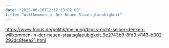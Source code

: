 ```yaml
---
date: "2025-06-16T12:12:13+02:00"
title: "Willkommen in Der Neuen Staatsglaeubigkeit"
---
```

https://www.focus.de/politik/meinung/bloss-nicht-selber-denken-willkommen-in-der-neuen-staatsglaeubigkeit_9e2743b9-8fd3-4143-b002-293dc8feea21.html